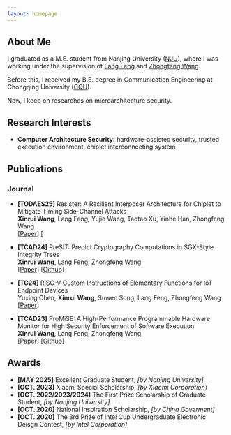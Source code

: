 ```yaml
---
layout: homepage
---
```


## About Me

I graduated as a M.E. student from Nanjing University ([NJU](https://www.nju.edu.cn/en/)), where I was working under the supervision of [Lang Feng](https://scholar.google.com/citations?hl=zh-CN&user=e9iLVAMAAAAJ) and [Zhongfeng Wang](https://scholar.google.com/citations?user=faC-qekAAAAJ&hl=zh-CN&oi=ao).

Before this, I received my B.E. degree in Communication Engineering at Chongqing University ([CQU](https://english.cqu.edu.cn/)).

Now, I keep on researches on microarchitecture security.

## Research Interests

- **Computer Architecture Security:** hardware-assisted security, trusted execution environment, chiplet interconnecting system

## Publications

### Journal

- **[TODAES25]** Resister: A Resilient Interposer Architecture for Chiplet to Mitigate Timing Side-Channel Attacks
  <br>
   **Xinrui Wang**, Lang Feng, Yujie Wang, Taotao Xu, Yinhe Han, Zhongfeng Wang
  <br>
  [[Paper](https://dl.acm.org/doi/10.1145/3748258)] [

- **[TCAD24]** PreSIT: Predict Cryptography Computations in SGX-Style Integrity Trees
  <br>
  **Xinrui Wang**, Lang Feng, Zhongfeng Wang
  <br>
  [[Paper](https://ieeexplore.ieee.org/document/10643555)] [[Github](https://github.com/XC1a/PreSIT)]

- **[TC24]** RISC-V Custom Instructions of Elementary Functions for IoT Endpoint Devices
  <br>
  Yuxing Chen, **Xinrui Wang**, Suwen Song, Lang Feng, Zhongfeng Wang
  <br>
  [[Paper](https://ieeexplore.ieee.org/document/10338829)]

- **[TCAD23]** ProMiSE: A High-Performance Programmable Hardware Monitor for High Security Enforcement of Software Execution
  <br>
  **Xinrui Wang**, Lang Feng, Zhongfeng Wang
  <br>
  [[Paper](https://ieeexplore.ieee.org/document/10110921)] [[Github](https://github.com/XC1a/ProMiSE)]


## Awards

- **[MAY 2025]** Excellent Graduate Student, *[by Nanjing University]*
- **[OCT. 2023]** Xiaomi Special Scholarship, *[by Xiaomi Corporation]*
- **[OCT. 2022/2023/2024]** The First Prize Scholarship of Graduate Student, *[by Nanjing University]*
- **[OCT. 2020]** National Inspiration Scholarship, *[by China Goverment]*
- **[OCT. 2020]** The 3rd Prize of Intel Cup Undergraduate Electronic Deisgn Contest, *[by Intel Corporation]*

